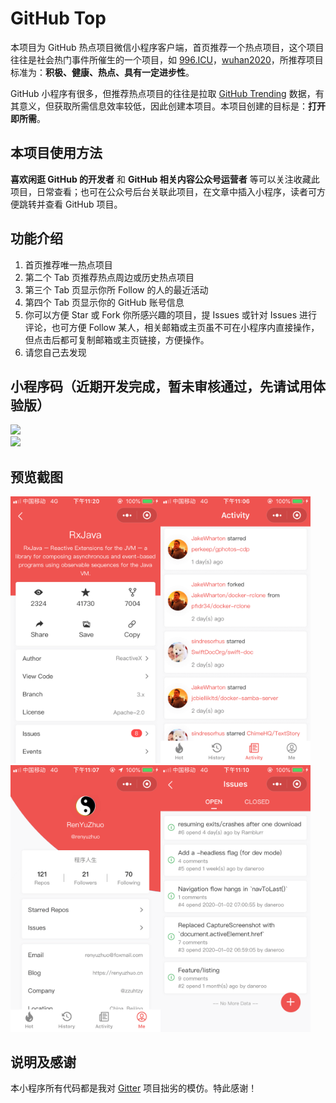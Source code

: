# GitHub Top

本项目为 GitHub 热点项目微信小程序客户端，首页推荐一个热点项目，这个项目往往是社会热门事件所催生的一个项目，如 [996.ICU](https://github.com/996icu/996.ICU)，[wuhan2020](https://github.com/wuhan2020/wuhan2020)，所推荐项目标准为：**积极、健康、热点、具有一定进步性**。

GitHub 小程序有很多，但推荐热点项目的往往是拉取 [GitHub Trending](https://github.com/trending) 数据，有其意义，但获取所需信息效率较低，因此创建本项目。本项目创建的目标是：**打开即所需**。

## 本项目使用方法

**喜欢闲逛 GitHub 的开发者** 和 **GitHub 相关内容公众号运营者** 等可以关注收藏此项目，日常查看；也可在公众号后台关联此项目，在文章中插入小程序，读者可方便跳转并查看 GitHub 项目。

## 功能介绍

1. 首页推荐唯一热点项目
2. 第二个 Tab 页推荐热点周边或历史热点项目
3. 第三个 Tab 页显示你所 Follow 的人的最近活动
4. 第四个 Tab 页显示你的 GitHub 账号信息
5. 你可以方便 Star 或 Fork 你所感兴趣的项目，提 Issues 或针对 Issues 进行评论，也可方便 Follow 某人，相关邮箱或主页虽不可在小程序内直接操作，但点击后都可复制邮箱或主页链接，方便操作。
6. 请您自己去发现

## 小程序码（近期开发完成，暂未审核通过，先请试用体验版）

<img width='200' src='https://api.renyuzhuo.cn/code.jpg'><br/><img width='200' src='https://user-images.githubusercontent.com/7275046/73512828-14679480-4426-11ea-8870-096d6e52f82c.png'>

## 预览截图

<img width='240' src='./screenshot/p1.png'><img width='240' src='./screenshot/p2.png'><img width='240' src='./screenshot/p3.png'><img width='240' src='./screenshot/p4.png'>

## 说明及感谢

本小程序所有代码都是我对 [Gitter](https://github.com/huangjianke/Gitter) 项目拙劣的模仿。特此感谢！
